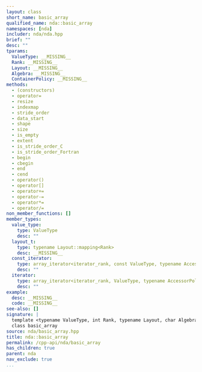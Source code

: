 ```yaml
---
layout: class
short_name: basic_array
qualified_name: nda::basic_array
namespaces: [nda]
includer: nda/nda.hpp
brief: ""
desc: ""
tparams:
  ValueType: __MISSING__
  Rank: __MISSING__
  Layout: __MISSING__
  Algebra: __MISSING__
  ContainerPolicy: __MISSING__
methods:
  - (constructors)
  - operator=
  - resize
  - indexmap
  - stride_order
  - data_start
  - shape
  - size
  - is_empty
  - extent
  - is_stride_order_C
  - is_stride_order_Fortran
  - begin
  - cbegin
  - end
  - cend
  - operator()
  - operator[]
  - operator+=
  - operator-=
  - operator*=
  - operator/=
non_member_functions: []
member_types:
  value_type:
    type: ValueType
    desc: ""
  layout_t:
    type: typename Layout::mapping<Rank>
    desc: __MISSING__
  const_iterator:
    type: array_iterator<iterator_rank, const ValueType, typename AccessorPolicy::template accessor<ValueType>::pointer>
    desc: ""
  iterator:
    type: array_iterator<iterator_rank, ValueType, typename AccessorPolicy::template accessor<ValueType>::pointer>
    desc: ""
example:
  desc: __MISSING__
  code: __MISSING__
see-also: []
signature: |
  template <typename ValueType, int Rank, typename Layout, char Algebra, typename ContainerPolicy>
  class basic_array
source: nda/basic_array.hpp
title: nda::basic_array
permalink: /cpp-api/nda/basic_array
has_children: true
parent: nda
nav_exclude: true
...
```


